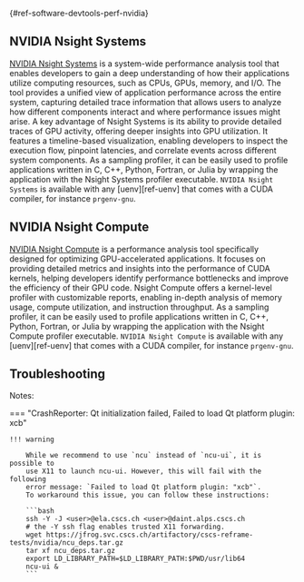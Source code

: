 [](){#ref-software-devtools-perf-nvidia}
## NVIDIA Nsight Systems

[NVIDIA Nsight Systems](https://developer.nvidia.com/nsight-systems) 
is a system-wide performance analysis tool that enables developers to gain a
deep understanding of how their applications utilize computing resources, such
as CPUs, GPUs, memory, and I/O. The tool provides a unified view of
application performance across the entire system, capturing detailed trace
information that allows users to analyze how different components interact and
where performance issues might arise. A key advantage of Nsight Systems is its
ability to provide detailed traces of GPU activity, offering deeper insights
into GPU utilization. It features a timeline-based visualization, enabling
developers to inspect the execution flow, pinpoint latencies, and correlate
events across different system components. As a sampling profiler, it can be
easily used to profile applications written in C, C++, Python, Fortran, or
Julia by wrapping the application with the Nsight Systems profiler executable.
`NVIDIA Nsight Systems` is available with any [uenv][ref-uenv] that comes with
a CUDA compiler, for instance `prgenv-gnu`.

## NVIDIA Nsight Compute

[NVIDIA Nsight Compute](https://developer.nvidia.com/nsight-compute) is a
performance analysis tool specifically designed for optimizing GPU-accelerated
applications. It focuses on providing detailed metrics and insights into the
performance of CUDA kernels, helping developers identify performance
bottlenecks and improve the efficiency of their GPU code. Nsight Compute offers
a kernel-level profiler with customizable reports, enabling in-depth analysis
of memory usage, compute utilization, and instruction throughput. As a sampling
profiler, it can be easily used to profile applications written in C, C++,
Python, Fortran, or Julia by wrapping the application with the Nsight Compute
profiler executable. `NVIDIA Nsight Compute` is available with any
[uenv][ref-uenv] that comes with a CUDA compiler, for instance `prgenv-gnu`.

## Troubleshooting

Notes:

=== "CrashReporter: Qt initialization failed, Failed to load Qt platform plugin: xcb"

    !!! warning

        While we recommend to use `ncu` instead of `ncu-ui`, it is possible to
        use X11 to launch ncu-ui. However, this will fail with the following
        error message: `Failed to load Qt platform plugin: "xcb"`.
        To workaround this issue, you can follow these instructions:

        ```bash
        ssh -Y -J <user>@ela.cscs.ch <user>@daint.alps.cscs.ch
        # the -Y ssh flag enables trusted X11 forwarding.
        wget https://jfrog.svc.cscs.ch/artifactory/cscs-reframe-tests/nvidia/ncu_deps.tar.gz
        tar xf ncu_deps.tar.gz
        export LD_LIBRARY_PATH=$LD_LIBRARY_PATH:$PWD/usr/lib64
        ncu-ui &
        ```

